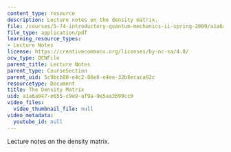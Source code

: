 ```yaml
---
content_type: resource
description: Lecture notes on the density matrix.
file: /courses/5-74-introductory-quantum-mechanics-ii-spring-2009/a1a6a947e655c9e9af9a9e5aa3b99cc9_MIT5_74s09_lec12.pdf
file_type: application/pdf
learning_resource_types:
- Lecture Notes
license: https://creativecommons.org/licenses/by-nc-sa/4.0/
ocw_type: OCWFile
parent_title: Lecture Notes
parent_type: CourseSection
parent_uid: 5c9bcb80-e4c2-86e8-e4ee-32b8ecaca92c
resourcetype: Document
title: The Density Matrix
uid: a1a6a947-e655-c9e9-af9a-9e5aa3b99cc9
video_files:
  video_thumbnail_file: null
video_metadata:
  youtube_id: null
---
```

Lecture notes on the density matrix.